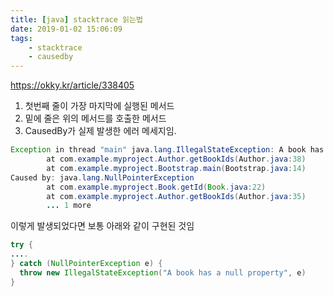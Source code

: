 ```yaml
---
title: [java] stacktrace 읽는법
date: 2019-01-02 15:06:09
tags:
    - stacktrace
    - causedby
---
```


<https://okky.kr/article/338405>  

1. 첫번째 줄이 가장 마지막에 실행된 메서드  
2. 밑에 줄은 위의 메서드를 호출한 메서드  
3. CausedBy가 실제 발생한 에러 메세지임.  

```java
Exception in thread "main" java.lang.IllegalStateException: A book has a null property
        at com.example.myproject.Author.getBookIds(Author.java:38)
        at com.example.myproject.Bootstrap.main(Bootstrap.java:14)
Caused by: java.lang.NullPointerException
        at com.example.myproject.Book.getId(Book.java:22)
        at com.example.myproject.Author.getBookIds(Author.java:35)
        ... 1 more
```

이렇게 발생되었다면 보통 아래와 같이 구현된 것임  

```java
try {
....
} catch (NullPointerException e) {
  throw new IllegalStateException("A book has a null property", e)
}
```

<!-- more -->